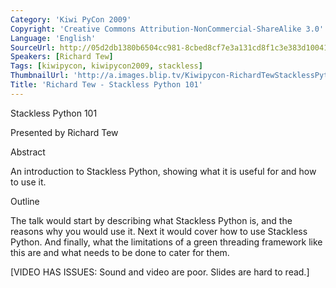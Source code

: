 ```yaml
---
Category: 'Kiwi PyCon 2009'
Copyright: 'Creative Commons Attribution-NonCommercial-ShareAlike 3.0'
Language: 'English'
SourceUrl: http://05d2db1380b6504cc981-8cbed8cf7e3a131cd8f1c3e383d10041.r93.cf2.rackcdn.com/kiwi-pycon-2009/121_richard-tew-stackless-python-101.flv
Speakers: [Richard Tew]
Tags: [kiwipycon, kiwipycon2009, stackless]
ThumbnailUrl: 'http://a.images.blip.tv/Kiwipycon-RichardTewStacklessPython101699-529.jpg'
Title: 'Richard Tew - Stackless Python 101'
---
```

Stackless Python 101

Presented by Richard Tew

Abstract

An introduction to Stackless Python, showing what it is useful for and how to
use it.

Outline

The talk would start by describing what Stackless Python is, and the reasons
why you would use it. Next it would cover how to use Stackless Python. And
finally, what the limitations of a green threading framework like this are and
what needs to be done to cater for them.

[VIDEO HAS ISSUES: Sound and video are poor. Slides are hard to read.]
